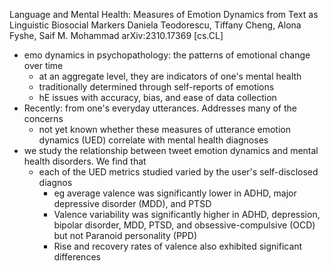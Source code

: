 Language and Mental Health:
  Measures of Emotion Dynamics from Text as Linguistic Biosocial Markers
Daniela Teodorescu, Tiffany Cheng, Alona Fyshe, Saif M. Mohammad
arXiv:2310.17369 [cs.CL]

* emo dynamics in psychopathology: the patterns of emotional change over time
  * at an aggregate level, they are indicators of one's mental health
  * traditionally determined through self-reports of emotions
  * hE issues with accuracy, bias, and ease of data collection
* Recently: from one's everyday utterances. Addresses many of the concerns
  * not yet known whether these measures of utterance emotion dynamics (UED)
    correlate with mental health diagnoses
* we study the relationship between
  tweet emotion dynamics and mental health disorders. We find that
  * each of the UED metrics studied varied by the user's self-disclosed diagnos
    * eg average valence was significantly lower
      in ADHD, major depressive disorder (MDD), and PTSD
    * Valence variability was significantly higher
      in ADHD, depression, bipolar disorder, MDD, PTSD, and
      obsessive-compulsive (OCD)
      but not Paranoid personality (PPD)
    * Rise and recovery rates of valence also exhibited significant differences
